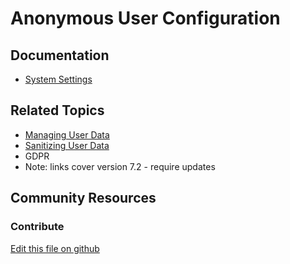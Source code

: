 # Anonymous User Configuration

## Documentation

* [System Settings](https://learn.liferay.com/dxp/7.x/en/system-administration/system_settings.html)

## Related Topics

* [Managing User Data](https://portal.liferay.dev/docs/7-2/user/-/knowledge_base/u/managing-user-data)
* [Sanitizing User Data](https://portal.liferay.dev/docs/7-2/user/-/knowledge_base/u/managing-user-data)
* GDPR
* Note: links cover version 7.2 - require updates

## Community Resources


### Contribute

[Edit this file on github](https://github.com/olafk/controlpanel-documentation-docs/blob/master/md/73en/com_liferay_configuration_admin_web_portlet_SystemSettingsPortlet/com.liferay.user.associated.data.web.internal.configuration.AnonymousUserConfiguration.md)
